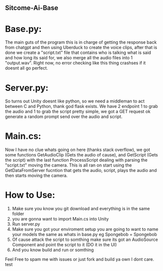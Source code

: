 ## Sitcome-Ai-Base
# Base.py:
The main guts of the program this is in charge of getting the response back from chatgpt and then using Uberduck to create the voice clips, after that is done we create a "script.txt" file that contains who is talking what is said and how long its said for, we also merge all the audio files into 1 "output.wav". Right now, no error checking like this thing crashses if it doesnt all go perfect.

# Server.py:
So turns out Unity doesnt like python, so we need a middleman to act between C and Python, thank god flask exists. We have 2 endpoint 1 to grab the audio and 1 to grab the script pretty simple, we got a GET request ok generate a random prompt send over the audio and script.

# Main.cs:
Now I have no clue whats going on here (thanks stack overflow), we got some functions GetAudioClip (Gets the audio of cause), and GetScript (Gets the script) with the last function ProcessScript dealing with parsing the "script.txt" moving the camera. This is all ran on start using the GetDataFromServer fucntion that gets the audio, script, plays the audio and then starts moving the camera.

# How to Use:
1) Make sure you know you git download and everything is in the same folder
2) you are gonna want to import Main.cs into Unity
3) Run server.py
4) Make sure you got your enviroment setup you are going to want to name your models the same as whats in base.py eg Spongebob = Spongebob
5) Of cause attack the script to somthing make sure its got an AudioSource Component and point the script to it (DO it in the UI)
6) And you know build and run or somthing

Feel Free to spam me with issues or just fork and build ya own I dont care.
test
